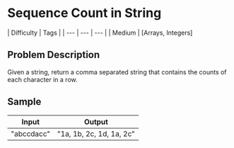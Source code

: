 # Sequence Count in String

| Difficulty | Tags |
| --- | --- | --- | 
| Medium | [Arrays, Integers]

## Problem Description

Given a string, return a comma separated string that contains the counts of each character in a row.

## Sample

| Input | Output |
| --- | --- |
|"abccdacc" | "1a, 1b, 2c, 1d, 1a, 2c" |